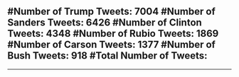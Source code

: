 #Number of Trump Tweets: 7004
#Number of Sanders Tweets: 6426
#Number of Clinton Tweets: 4348
#Number of Rubio Tweets: 1869
#Number of Carson Tweets: 1377
#Number of Bush Tweets: 918
#Total Number of Tweets:  
---
---
